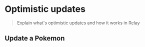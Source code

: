 # Optimistic updates

> Explain what's optimistic updates and how it works in Relay

## Update a Pokemon
